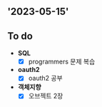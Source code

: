 ## '2023-05-15'

## To do

+ **SQL**
    + [x] programmers 문제 복습

+ **oauth2**
    + [x] oauth2 공부

+ **객체지향**
    + [x] 오브젝트 2장
